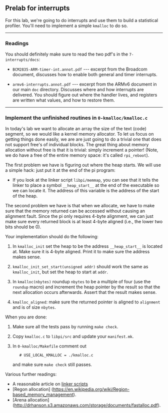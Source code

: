 ## Prelab for interrupts

For this lab, we're going to do interrupts and use them to build a
statistical profiler.   You'll need to implement a simple `kmalloc`
to do so.

---------------------------------------------------------------------------
### Readings

You should definitely make sure to read the two pdf's in the `7-interrupts/docs`:

  - `BCM2835-ARM-timer-int.annot.pdf` --- excerpt from the Broadcom document,
     discusses how to enable both general and timer interrupts.

   - `armv6-interrupts.annot.pdf` ---  excerpt from the ARMv6 document in 
     our main `doc` directory.  Discusses where and how interrupts are delivered.
     You should figure out where the handler lives, and registers are written
     what values, and how to restore them.


-------------------------------------------------------------------------------
###  Implement the unfinished routines in  `0-kmalloc/kmalloc.c`

In today's lab we want to allocate an array the size of the text (code)
segment, so we would like a kernel memory allocator.   To let us focus
on getting things done easily, we are are just going to do a trivial one
that does not support free's of individual blocks.  The great thing about
memory allocation without free is that it is trivial: simply increment
a pointer!  (Note, we do have a free of the entire memory space: it's
called `rpi_reboot`).

The first problem we have is figuring out where the heap starts.  We will
use a simple hack: just put it at the end of the pi program:

  - If you look at the linker script `libpi/memmap`, you can see that it
    tells the linker to place a symbol `__heap_start__` at the end of
    the executable so we can locate it.  The address of this variable
    is the address of the start of the heap.

The second problem we have is that when we allocate, we have to make
sure that the memory returned can be accessed without causing an
alignment fault.  Since the pi only requires 4-byte alignment, we can
just make sure every returned block is at least 4-byte aligned (i.e.,
the lower two bits should be 0).

Your implementation should do the following:
   1. In `kmalloc_init` set the heap to be the address `__heap_start__`
      is located at.  Make sure it is 4-byte aligned.  Print it to make
      sure the address makes sense.

   2. `kmalloc_init_set_start(unsigned addr)` should work the same as
      `kmalloc_init`, but set the heap to start at `addr`.

   3. In `kmalloc(nbytes)` roundup `nbytes` to be a
      multiple of four (use the `roundup` macro) and increment
      the heap pointer by the result so that the next allocation
      occurs afterwards.  Assert that the result makes sense.

   4. `kmalloc_aligned`: make sure the returned pointer is aligned to
      `alignment` and is of size `nbytes`.


When you are done:
  1. Make sure all the tests pass by running `make check`.
  2. Copy `kmalloc.c` to `libpi/src` and update your `manifest.mk`.
  3. In `0-kmalloc/Makefile` comment out 

            # USE_LOCAL_KMALLOC = ./kmalloc.c

     and make sure `make check` still passes.

Various further readings:
  - A reasonable article on [linker scripts](https://interrupt.memfault.com/blog/how-to-write-linker-scripts-for-firmware)
  - [Regon allocation] (https://en.wikipedia.org/wiki/Region-based_memory_management).
  - [Arena allocation] (http://drhanson.s3.amazonaws.com/storage/documents/fastalloc.pdf).

